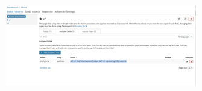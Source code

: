 
![image4](https://github.com/TomonoriSoejima/Tejun/blob/master/Kibana/scripted_field_kibana.png?raw=true "profiler")
